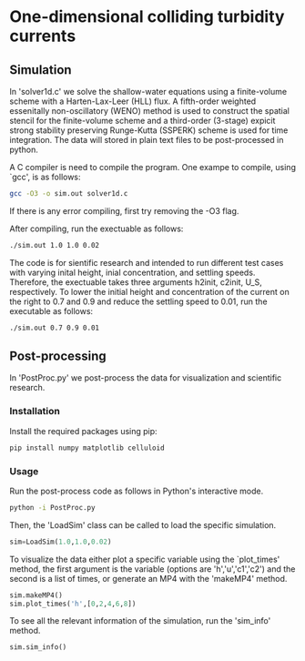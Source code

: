 # One-dimensional colliding turbidity currents

## Simulation
In 'solver1d.c' we solve the shallow-water equations using a finite-volume scheme with a Harten-Lax-Leer (HLL) flux. A fifth-order weighted essenitally non-oscillatory (WENO) method is used to construct the spatial stencil for the finite-volume scheme and a third-order (3-stage) expicit strong stability preserving Runge-Kutta (SSPERK) scheme is used for time integration. The data will stored in plain text files to be post-processed in python.

A C compiler is need to compile the program. One exampe to compile, using `gcc', is as follows:
```bash
gcc -O3 -o sim.out solver1d.c
```
If there is any error compiling, first try removing the -O3 flag. 

After compiling, run the exectuable as follows: 
```bash
./sim.out 1.0 1.0 0.02
```

The code is for sientific research and intended to run different test cases with varying inital height, inial concentration, and settling speeds. Therefore, the exectuable takes three arguments h2init, c2init, U_S, respectively. To lower the initial height and concentration of the current on the right to 0.7 and 0.9 and reduce the settling speed to 0.01, run the executable as follows: 
```bash
./sim.out 0.7 0.9 0.01
```

## Post-processing
In 'PostProc.py' we post-process the data for visualization and scientific research.

### Installation
Install the required packages using pip:

```bash
pip install numpy matplotlib celluloid 
```

### Usage

Run the post-process code as follows in Python's interactive mode. 
```bash
python -i PostProc.py
```

Then, the 'LoadSim' class can be called to load the specific simulation. 
```python
sim=LoadSim(1.0,1.0,0.02)
```
To visualize the data either plot a specific variable using the `plot_times' method, the first argument is the variable (options are 'h','u','c1','c2') and the second is a list of times, or generate an MP4 with the 'makeMP4' method. 
```python
sim.makeMP4()
sim.plot_times('h',[0,2,4,6,8])
```

To see all the relevant information of the simulation, run the 'sim_info' method. 
```python
sim.sim_info()
```
